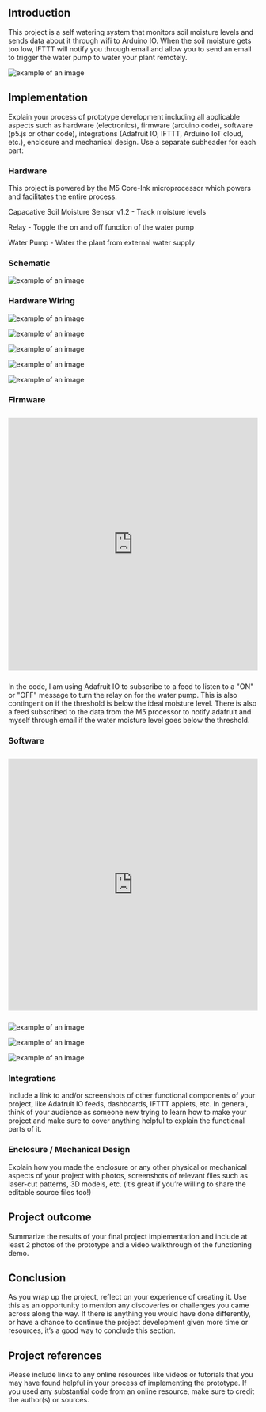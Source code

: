 ## Introduction   

This project is a self watering system that monitors soil moisture levels and sends data about it through wifi to Arduino IO. When the soil moisture gets too low, IFTTT will notify you through email and allow you to send an email to trigger the water pump to water your plant remotely.

![example of an image](https://github.com/devinleejones/plant_IoT/blob/main/Photos/Soil_Sensor.png)

## Implementation   

Explain your process of prototype development including all applicable aspects such as hardware (electronics), firmware (arduino code), software (p5.js or other code), integrations (Adafruit IO, IFTTT, Arduino IoT cloud, etc.), enclosure and mechanical design.  Use a separate subheader for each part:

### Hardware

This project is powered by the M5 Core-Ink microprocessor which powers and facilitates the entire process.

Capacative Soil Moisture Sensor v1.2 - Track moisture levels

Relay - Toggle the on and off function of the water pump

Water Pump - Water the plant from external water supply

### Schematic   

![example of an image](https://github.com/devinleejones/plant_IoT/blob/main/Photos/Screen%20Shot%202022-12-16%20at%205.06.16%20PM.png)

### Hardware Wiring   

![example of an image](https://github.com/devinleejones/plant_IoT/blob/main/Photos/IMG_4305.jpg)

![example of an image](https://github.com/devinleejones/plant_IoT/blob/main/Photos/IMG_4306.jpg)

![example of an image](https://github.com/devinleejones/plant_IoT/blob/main/Photos/IMG_4307.jpg)

![example of an image](https://github.com/devinleejones/plant_IoT/blob/main/Photos/IMG_4310.jpg)

![example of an image](https://github.com/devinleejones/plant_IoT/blob/main/Photos/IMG_4312.jpg)

### Firmware   

<iframe src=https://create.arduino.cc/editor/devinleejones/82c21e42-468c-42c4-834b-65c706918a46/preview?F=ReadMe.adoc?embed style="height:510px;width:100%;margin:10px 0" frameborder=0></iframe>

In the code, I am using Adafruit IO to subscribe to a feed to listen to a "ON" or "OFF" message to turn the relay on for the water pump. This is also contingent on if the threshold is below the ideal moisture level. There is also a feed subscribed to the data from the M5 processor to notify adafruit and myself through email if the water moisture level goes below the threshold.

### Software   

<iframe src=https://create.arduino.cc/editor/devinleejones/82c21e42-468c-42c4-834b-65c706918a46/preview?F=ReadMe.adoc?embed style="height:510px;width:100%;margin:10px 0" frameborder=0></iframe>

![example of an image](https://github.com/devinleejones/plant_IoT/blob/main/Photos/Screen%20Shot%202022-12-16%20at%205.27.53%20PM.png)

![example of an image](https://github.com/devinleejones/plant_IoT/blob/main/Photos/Screen%20Shot%202022-12-16%20at%205.28.04%20PM.png)

![example of an image](https://github.com/devinleejones/plant_IoT/blob/main/Photos/Screen%20Shot%202022-12-16%20at%205.28.42%20PM.png)

### Integrations   

Include a link to and/or screenshots of other functional components of your project, like Adafruit IO feeds, dashboards, IFTTT applets, etc.  In general, think of your audience as someone new trying to learn how to make your project and make sure to cover anything helpful to explain the functional parts of it.

### Enclosure / Mechanical Design   

Explain how you made the enclosure or any other physical or mechanical aspects of your project with photos, screenshots of relevant files such as laser-cut patterns, 3D models, etc. (it’s great if you’re willing to share the editable source files too!)

## Project outcome  

Summarize the results of your final project implementation and include at least 2 photos of the prototype and a video walkthrough of the functioning demo.

## Conclusion  

As you wrap up the project, reflect on your experience of creating it.  Use this as an opportunity to mention any discoveries or challenges you came across along the way.  If there is anything you would have done differently, or have a chance to continue the project development given more time or resources, it’s a good way to conclude this section.

## Project references  

Please include links to any online resources like videos or tutorials that you may have found helpful in your process of implementing the prototype. If you used any substantial code from an online resource, make sure to credit the author(s) or sources.

